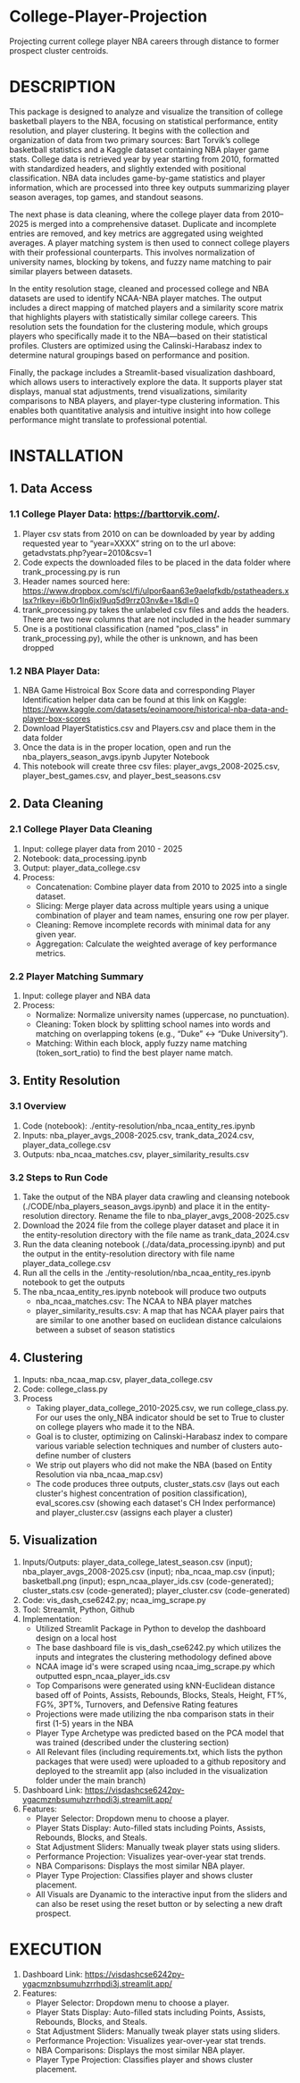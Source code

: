 # College-Player-Projection
Projecting current college player NBA careers through distance to former prospect cluster centroids. 

# DESCRIPTION
This package is designed to analyze and visualize the transition of college basketball players to the NBA, focusing on statistical performance, entity resolution, and player clustering. It begins with the collection and organization of data from two primary sources: Bart Torvik’s college basketball statistics and a Kaggle dataset containing NBA player game stats. College data is retrieved year by year starting from 2010, formatted with standardized headers, and slightly extended with positional classification. NBA data includes game-by-game statistics and player information, which are processed into three key outputs summarizing player season averages, top games, and standout seasons.

The next phase is data cleaning, where the college player data from 2010–2025 is merged into a comprehensive dataset. Duplicate and incomplete entries are removed, and key metrics are aggregated using weighted averages. A player matching system is then used to connect college players with their professional counterparts. This involves normalization of university names, blocking by tokens, and fuzzy name matching to pair similar players between datasets.

In the entity resolution stage, cleaned and processed college and NBA datasets are used to identify NCAA-NBA player matches. The output includes a direct mapping of matched players and a similarity score matrix that highlights players with statistically similar college careers. This resolution sets the foundation for the clustering module, which groups players who specifically made it to the NBA—based on their statistical profiles. Clusters are optimized using the Calinski-Harabasz index to determine natural groupings based on performance and position.

Finally, the package includes a Streamlit-based visualization dashboard, which allows users to interactively explore the data. It supports player stat displays, manual stat adjustments, trend visualizations, similarity comparisons to NBA players, and player-type clustering information. This enables both quantitative analysis and intuitive insight into how college performance might translate to professional potential.

# INSTALLATION
## 1. Data Access <br>
### 1.1 College Player Data: https://barttorvik.com/.
1. Player csv stats from 2010 on can be downloaded by year by adding requested year to “year=XXXX” string on to the url above: getadvstats.php?year=2010&csv=1
2. Code expects the downloaded files to be placed in the data folder where trank_processing.py is run
3. Header names sourced here: https://www.dropbox.com/scl/fi/ulpor6aan63e9aelqfkdb/pstatheaders.xlsx?rlkey=i6b0r1ln6jxl9uq5d9rrz03nv&e=1&dl=0
4. trank_processing.py takes the unlabeled csv files and adds the headers. There are two new columns that are not included in the header summary
5. One is a postitional classification (named "pos_class" in trank_processing.py), while the other is unknown, and has been dropped

### 1.2 NBA Player Data: 
1. NBA Game Histroical Box Score data and corresponding Player Identification helper data can be found at this link on Kaggle: https://www.kaggle.com/datasets/eoinamoore/historical-nba-data-and-player-box-scores
2. Download PlayerStatistics.csv and Players.csv and place them in the data folder
3. Once the data is in the proper location, open and run the nba_players_season_avgs.ipynb Jupyter Notebook
4. This notebook will create three csv files: player_avgs_2008-2025.csv, player_best_games.csv, and player_best_seasons.csv 

## 2. Data Cleaning
### 2.1 College Player Data Cleaning
1. Input: college player data from 2010 - 2025
2.  Notebook: data_processing.ipynb
3.  Output: player_data_college.csv
4.  Process:
    - Concatenation: Combine player data from 2010 to 2025 into a single dataset.
    - Slicing: Merge player data across multiple years using a unique combination of player and team names, ensuring one row per player.
    - Cleaning: Remove incomplete records with minimal data for any given year.
    - Aggregation: Calculate the weighted average of key performance metrics.
 ### 2.2 Player Matching Summary
1. Input: college player and NBA data
2. Process:
    - Normalize: Normalize university names (uppercase, no punctuation).
    - Cleaning: Token block by splitting school names into words and matching on overlapping tokens (e.g., “Duke” ↔ “Duke University”).
    - Matching: Within each block, apply fuzzy name matching (token_sort_ratio) to find the best player name match.

 
## 3. Entity Resolution
### 3.1 Overview
1. Code (notebook): ./entity-resolution/nba_ncaa_entity_res.ipynb
2. Inputs: nba_player_avgs_2008-2025.csv, trank_data_2024.csv, player_data_college.csv
3. Outputs: nba_ncaa_matches.csv, player_similarity_results.csv

### 3.2 Steps to Run Code
1. Take the output of the NBA player data crawling and cleansing notebook (./CODE/nba_players_season_avgs.ipynb) and place it in the entity-resolution directory. Rename the file to nba_player_avgs_2008-2025.csv
2. Download the 2024 file from the college player dataset and place it in the entity-resolution directory with the file name as trank_data_2024.csv
3. Run the data cleaning notebook (./data/data_processing.ipynb) and put the output in the entity-resolution directory with file name player_data_college.csv
4. Run all the cells in the ./entity-resolution/nba_ncaa_entity_res.ipynb notebook to get the outputs
5. The nba_ncaa_entity_res.ipynb notebook will produce two outputs
   - nba_ncaa_matches.csv: The NCAA to NBA player matches
   - player_similarity_results.csv: A map that has NCAA player pairs that are similar to one another based on euclidean distance calculaions between a subset of season statistics
  
## 4. Clustering
1. Inputs: nba_ncaa_map.csv, player_data_college.csv
2. Code: college_class.py
3. Process
   - Taking player_data_college_2010-2025.csv, we run college_class.py. For our uses the only_NBA indicator should be set to True to cluster on college players who made it to the NBA.
   -  Goal is to cluster, optimizing on Calinski-Harabasz index to compare various variable selection techniques and number of clusters auto-define number of clusters
   -  We strip out players who did not make the NBA (based on Entity Resolution via nba_ncaa_map.csv)
   -  The code produces three outputs, cluster_stats.csv (lays out each cluster's highest concentration of position classification), eval_scores.csv (showing each dataset's CH Index performance) and player_cluster.csv (assigns each player a cluster) 

## 5. Visualization
1. Inputs/Outputs: player_data_college_latest_season.csv (input); nba_player_avgs_2008-2025.csv (input); nba_ncaa_map.csv (input); basketball.png (input); espn_ncaa_player_ids.csv (code-generated); cluster_stats.csv (code-generated); player_cluster.csv (code-generated)
2. Code: vis_dash_cse6242.py; ncaa_img_scrape.py
3. Tool: Streamlit, Python, Github
4. Implementation:
    - Utilized Streamlit Package in Python to develop the dashboard design on a local host
    - The base dashboard file is vis_dash_cse6242.py which utilizes the inputs and integrates the clustering methodology defined above
    - NCAA image id's were scraped using ncaa_img_scrape.py which outputted espn_ncaa_player_ids.csv
    - Top Comparisons were generated using kNN-Euclidean distance based off of Points, Assists, Rebounds, Blocks, Steals, Height, FT%, FG%, 3PT%, Turnovers, and Defensive Rating features
    - Projections were made utilizing the nba comparison stats in their first (1-5) years in the NBA
    - Player Type Archetype was predicted based on the PCA model that was trained (described under the clustering section)
    - All Relevant files (including requirements.txt, which lists the python packages that were used) were uploaded to a github repository and deployed to the streamlit app (also included in the visualization folder under the main branch)
6. Dashboard Link: https://visdashcse6242py-ygacmznbsumuhzrrhpdi3j.streamlit.app/
7. Features:
   - Player Selector: Dropdown menu to choose a player.
   - Player Stats Display: Auto-filled stats including Points, Assists, Rebounds, Blocks, and Steals.
   - Stat Adjustment Sliders: Manually tweak player stats using sliders.
   - Performance Projection: Visualizes year-over-year stat trends.
   - NBA Comparisons: Displays the most similar NBA player.
   - Player Type Projection: Classifies player and shows cluster placement.
   - All Visuals are Dyanamic to the interactive input from the sliders and can also be reset using the reset button or by selecting a new draft prospect.

# EXECUTION
1. Dashboard Link: https://visdashcse6242py-ygacmznbsumuhzrrhpdi3j.streamlit.app/
2. Features:
   - Player Selector: Dropdown menu to choose a player.
   - Player Stats Display: Auto-filled stats including Points, Assists, Rebounds, Blocks, and Steals.
   - Stat Adjustment Sliders: Manually tweak player stats using sliders.
   - Performance Projection: Visualizes year-over-year stat trends.
   - NBA Comparisons: Displays the most similar NBA player.
   - Player Type Projection: Classifies player and shows cluster placement.  

